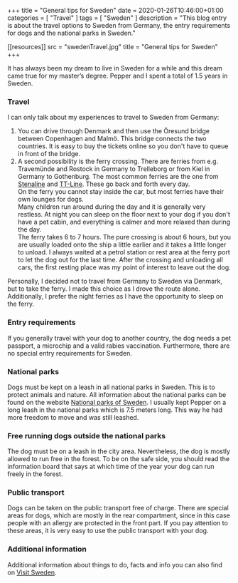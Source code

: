 +++
title =  "General tips for Sweden"
date = 2020-01-26T10:46:00+01:00
categories = [
    "Travel"
]
tags = [
    "Sweden"
]
description = "This blog entry is about the travel options to Sweden from Germany, the entry requirements for dogs and the national parks in Sweden."

[[resources]]
  src = "swedenTravel.jpg"
  title = "General tips for Sweden"
+++

It has always been my dream to live in Sweden for a while and this dream came true for my master’s degree. Pepper and I spent a total of 1.5 years in Sweden.


### Travel
I can only talk about my experiences to travel to Sweden from Germany:
1. You can drive through Denmark and then use the Öresund bridge between Copenhagen and Malmö. This bridge connects the two countries. It is easy to buy the tickets online so you don't have to queue in front of the bridge.
2. A second possibility is the ferry crossing. There are ferries from e.g. Travemünde and Rostock in Germany to Trelleborg or from Kiel in Germany to Gothenburg. The most common ferries are the one from [Stenaline](https://www.stenaline.com/) and [TT-Line](https://www.ttline.com/en/passengers/). These go back and forth every day.  
On the ferry you cannot stay inside the car, but most ferries have their own lounges for dogs.  
Many children run around during the day and it is generally very restless. At night you can sleep on the floor next to your dog if you don't have a pet cabin, and everything is calmer and more relaxed than during the day.  
The ferry takes 6 to 7 hours. The pure crossing is about 6 hours, but you are usually loaded onto the ship a little earlier and it takes a little longer to unload. I always waited at a petrol station or rest area at the ferry port to let the dog out for the last time. After the crossing and unloading all cars, the first resting place was my point of interest to leave out the dog.

Personally, I decided not to travel from Germany to Sweden via Denmark, but to take the ferry. I made this choice as I drove the route alone. Additionally, I prefer the night ferries as I have the opportunity to sleep on the ferry.


### Entry requirements
If you generally travel with your dog to another country, the dog needs a pet passport, a microchip and a valid rabies vaccination. Furthermore, there are no special entry requirements for Sweden.


### National parks
Dogs must be kept on a leash in all national parks in Sweden. This is to protect animals and nature. All information about the national parks can be found on the website [National parks of Sweden](http://www.nationalparksofsweden.se/).
I usually kept Pepper on a long leash in the national parks which is 7.5 meters long. This way he had more freedom to move and was still leashed.


### Free running dogs outside the national parks
The dog must be on a leash in the city area. Nevertheless, the dog is mostly allowed to run free in the forest. To be on the safe side, you should read the information board that says at which time of the year your dog can run freely in the forest.


### Public transport
Dogs can be taken on the public transport free of charge. There are special areas for dogs, which are mostly in the rear compartment, since in this case people with an allergy are protected in the front part. If you pay attention to these areas, it is very easy to use the public transport with your dog.


### Additional information
Additional information about things to do, facts and info you can also find on [Visit Sweden](https://visitsweden.com/).
